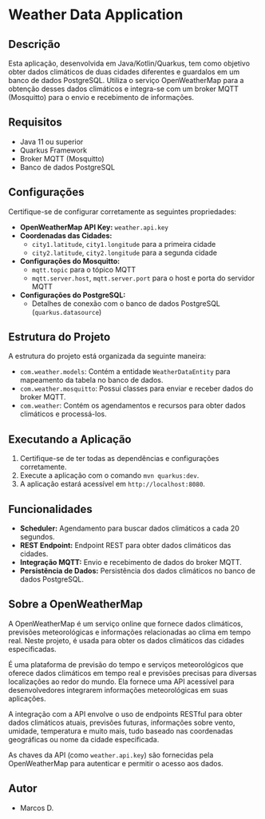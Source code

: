 # Weather Data Application

## Descrição
Esta aplicação, desenvolvida em Java/Kotlin/Quarkus, tem como objetivo obter dados climáticos de duas cidades diferentes e guardalos em um banco de dados PostgreSQL. Utiliza o serviço OpenWeatherMap para a obtenção desses dados climáticos e integra-se com um broker MQTT (Mosquitto) para o envio e recebimento de informações.

## Requisitos
- Java 11 ou superior
- Quarkus Framework
- Broker MQTT (Mosquitto)
- Banco de dados PostgreSQL

## Configurações
Certifique-se de configurar corretamente as seguintes propriedades:

- **OpenWeatherMap API Key:** `weather.api.key`
- **Coordenadas das Cidades:**
  - `city1.latitude`, `city1.longitude` para a primeira cidade
  - `city2.latitude`, `city2.longitude` para a segunda cidade
- **Configurações do Mosquitto:**
  - `mqtt.topic` para o tópico MQTT
  - `mqtt.server.host`, `mqtt.server.port` para o host e porta do servidor MQTT
- **Configurações do PostgreSQL:**
  - Detalhes de conexão com o banco de dados PostgreSQL (`quarkus.datasource`)

## Estrutura do Projeto
A estrutura do projeto está organizada da seguinte maneira:

- `com.weather.models`: Contém a entidade `WeatherDataEntity` para mapeamento da tabela no banco de dados.
- `com.weather.mosquitto`: Possui classes para enviar e receber dados do broker MQTT.
- `com.weather`: Contém os agendamentos e recursos para obter dados climáticos e processá-los.

## Executando a Aplicação
1. Certifique-se de ter todas as dependências e configurações corretamente.
2. Execute a aplicação com o comando `mvn quarkus:dev`.
3. A aplicação estará acessível em `http://localhost:8080`.

## Funcionalidades
- **Scheduler:** Agendamento para buscar dados climáticos a cada 20 segundos.
- **REST Endpoint:** Endpoint REST para obter dados climáticos das cidades.
- **Integração MQTT:** Envio e recebimento de dados do broker MQTT.
- **Persistência de Dados:** Persistência dos dados climáticos no banco de dados PostgreSQL.

## Sobre a OpenWeatherMap
A OpenWeatherMap é um serviço online que fornece dados climáticos, previsões meteorológicas e informações relacionadas ao clima em tempo real. Neste projeto, é usada para obter os dados climáticos das cidades especificadas.

É uma plataforma de previsão do tempo e serviços meteorológicos que oferece dados climáticos em tempo real e previsões precisas para diversas localizações ao redor do mundo. Ela fornece uma API acessível para desenvolvedores integrarem informações meteorológicas em suas aplicações.

A integração com a API envolve o uso de endpoints RESTful para obter dados climáticos atuais, previsões futuras, informações sobre vento, umidade, temperatura e muito mais, tudo baseado nas coordenadas geográficas ou nome da cidade especificada.

As chaves da API (como `weather.api.key`) são fornecidas pela OpenWeatherMap para autenticar e permitir o acesso aos dados.

## Autor
- Marcos D.
